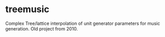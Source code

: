 # treemusic
Complex Tree/lattice interpolation of unit generator parameters for music generation.  Old project from 2010.
